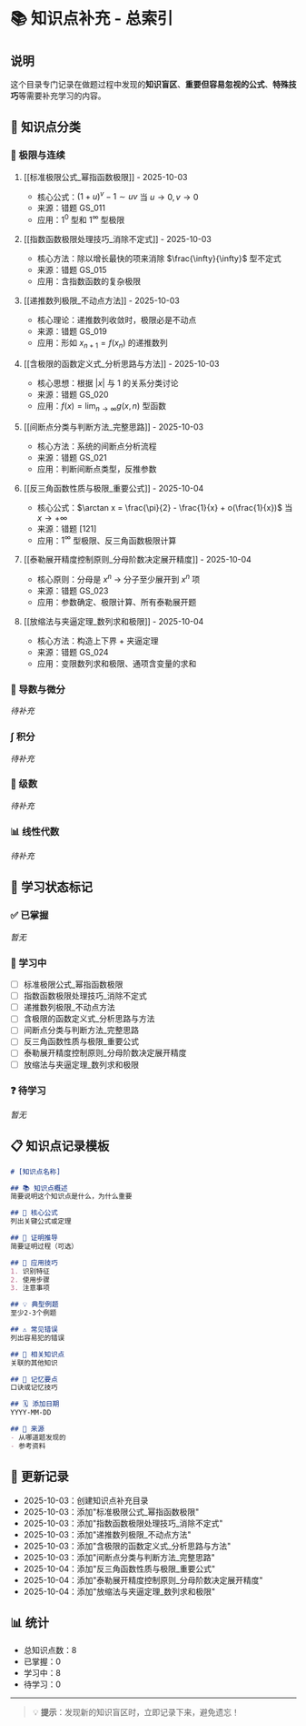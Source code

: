 # 📚 知识点补充 - 总索引

## 说明
这个目录专门记录在做题过程中发现的**知识盲区**、**重要但容易忽视的公式**、**特殊技巧**等需要补充学习的内容。

## 📖 知识点分类

### 🔢 极限与连续
1. [[标准极限公式_幂指函数极限]] - 2025-10-03
   - 核心公式：$(1+u)^v - 1 \sim uv$ 当 $u \to 0, v \to 0$
   - 来源：错题 GS_011
   - 应用：$1^0$ 型和 $1^{\infty}$ 型极限

2. [[指数函数极限处理技巧_消除不定式]] - 2025-10-03
   - 核心方法：除以增长最快的项来消除 $\frac{\infty}{\infty}$ 型不定式
   - 来源：错题 GS_015
   - 应用：含指数函数的复杂极限

3. [[递推数列极限_不动点方法]] - 2025-10-03
   - 核心理论：递推数列收敛时，极限必是不动点
   - 来源：错题 GS_019
   - 应用：形如 $x_{n+1} = f(x_n)$ 的递推数列

4. [[含极限的函数定义式_分析思路与方法]] - 2025-10-03
   - 核心思想：根据 $|x|$ 与 1 的关系分类讨论
   - 来源：错题 GS_020
   - 应用：$f(x) = \lim_{n \to \infty} g(x,n)$ 型函数

5. [[间断点分类与判断方法_完整思路]] - 2025-10-03
   - 核心方法：系统的间断点分析流程
   - 来源：错题 GS_021
   - 应用：判断间断点类型，反推参数

6. [[反三角函数性质与极限_重要公式]] - 2025-10-04
   - 核心公式：$\arctan x = \frac{\pi}{2} - \frac{1}{x} + o(\frac{1}{x})$ 当 $x \to +\infty$
   - 来源：错题 [121]
   - 应用：$1^{\infty}$ 型极限、反三角函数极限计算

7. [[泰勒展开精度控制原则_分母阶数决定展开精度]] - 2025-10-04
   - 核心原则：分母是 $x^n$ → 分子至少展开到 $x^n$ 项
   - 来源：错题 GS_023
   - 应用：参数确定、极限计算、所有泰勒展开题

8. [[放缩法与夹逼定理_数列求和极限]] - 2025-10-04
   - 核心方法：构造上下界 + 夹逼定理
   - 来源：错题 GS_024
   - 应用：变限数列求和极限、通项含变量的求和

### 📐 导数与微分
*待补充*

### ∫ 积分
*待补充*

### 🔄 级数
*待补充*

### 📊 线性代数
*待补充*

## 🎯 学习状态标记

### ✅ 已掌握
*暂无*

### 📝 学习中
- [ ] 标准极限公式_幂指函数极限
- [ ] 指数函数极限处理技巧_消除不定式
- [ ] 递推数列极限_不动点方法
- [ ] 含极限的函数定义式_分析思路与方法
- [ ] 间断点分类与判断方法_完整思路
- [ ] 反三角函数性质与极限_重要公式
- [ ] 泰勒展开精度控制原则_分母阶数决定展开精度
- [ ] 放缩法与夹逼定理_数列求和极限

### ❓ 待学习
*暂无*

## 📋 知识点记录模板

```markdown
# [知识点名称]

## 📚 知识点概述
简要说明这个知识点是什么，为什么重要

## 🎯 核心公式
列出关键公式或定理

## 📝 证明推导
简要证明过程（可选）

## 🔧 应用技巧
1. 识别特征
2. 使用步骤
3. 注意事项

## 💡 典型例题
至少2-3个例题

## ⚠️ 常见错误
列出容易犯的错误

## 🔗 相关知识点
关联的其他知识

## 📌 记忆要点
口诀或记忆技巧

## 🗓️ 添加日期
YYYY-MM-DD

## 📖 来源
- 从哪道题发现的
- 参考资料
```

## 🔄 更新记录
- 2025-10-03：创建知识点补充目录
- 2025-10-03：添加"标准极限公式_幂指函数极限"
- 2025-10-03：添加"指数函数极限处理技巧_消除不定式"
- 2025-10-03：添加"递推数列极限_不动点方法"
- 2025-10-03：添加"含极限的函数定义式_分析思路与方法"
- 2025-10-03：添加"间断点分类与判断方法_完整思路"
- 2025-10-04：添加"反三角函数性质与极限_重要公式"
- 2025-10-04：添加"泰勒展开精度控制原则_分母阶数决定展开精度"
- 2025-10-04：添加"放缩法与夹逼定理_数列求和极限"

## 📊 统计
- 总知识点数：8
- 已掌握：0
- 学习中：8
- 待学习：0

---

> 💡 **提示**：发现新的知识盲区时，立即记录下来，避免遗忘！